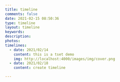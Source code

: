```yaml
---
title: timeline
comments: false
date: 2021-02-15 08:50:36
type: timeline
layout: timeline
keywords:
description:
photos:
timelines:
  - date: 2021/02/14
    content: this is a tset demo
    img: http://localhost:4000/images/img/cover.png
  - date: 2021/02/18
    content: create timeline

---
```

